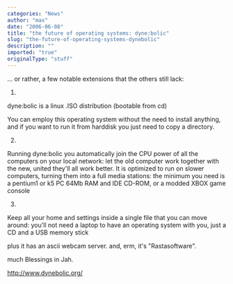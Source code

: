 ```yaml
---
categories: "News"
author: "max"
date: "2006-06-08"
title: "the future of operating systems: dyne:bolic"
slug: "the-future-of-operating-systems-dynebolic"
description: ""
imported: "true"
originalType: "stuff"
---
```



... or rather, a few notable extensions that the others still lack:

1.
dyne:bolic is a linux .ISO distribution (bootable from cd)

You can employ this operating system without the need to install anything, and if you want to run it from harddisk you just need to copy a directory.

2.
Running dyne:bolic you automatically join the CPU power of all the computers on your local network: let the old computer work together with the new, united they'll all work better. It is optimized to run on slower computers, turning them into a full media stations: the minimum you need is a pentium1 or k5 PC 64Mb RAM and IDE CD-ROM, or a modded XBOX game console 

3.
Keep all your home and settings inside a single file that you can move around: you'll not need a laptop to have an operating system with you, just a CD and a USB memory stick


plus it has an ascii webcam server. and, erm, it's "Rastasoftware".

much Blessings in Jah.

<http://www.dynebolic.org/>